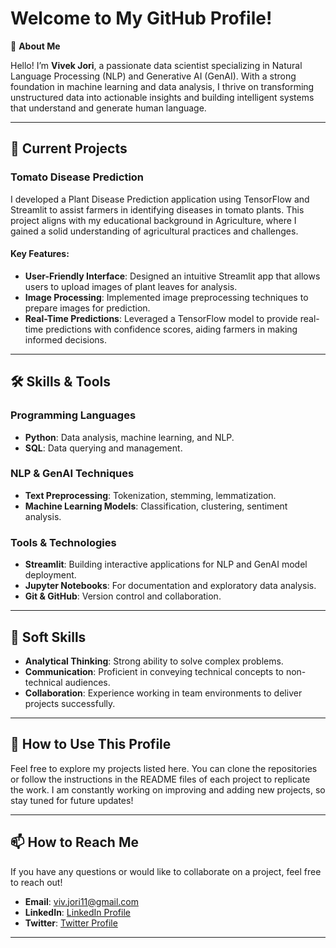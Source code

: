 # Welcome to My GitHub Profile!

👋 **About Me**

Hello! I’m **Vivek Jori**, a passionate data scientist specializing in Natural Language Processing (NLP) and Generative AI (GenAI). With a strong foundation in machine learning and data analysis, I thrive on transforming unstructured data into actionable insights and building intelligent systems that understand and generate human language.

---

## 🔭 Current Projects

### Tomato Disease Prediction

I developed a Plant Disease Prediction application using TensorFlow and Streamlit to assist farmers in identifying diseases in tomato plants. This project aligns with my educational background in Agriculture, where I gained a solid understanding of agricultural practices and challenges.

#### Key Features:
- **User-Friendly Interface**: Designed an intuitive Streamlit app that allows users to upload images of plant leaves for analysis.
- **Image Processing**: Implemented image preprocessing techniques to prepare images for prediction.
- **Real-Time Predictions**: Leveraged a TensorFlow model to provide real-time predictions with confidence scores, aiding farmers in making informed decisions.

---

## 🛠️ Skills & Tools

### Programming Languages
- **Python**: Data analysis, machine learning, and NLP.
- **SQL**: Data querying and management.

### NLP & GenAI Techniques
- **Text Preprocessing**: Tokenization, stemming, lemmatization.
- **Machine Learning Models**: Classification, clustering, sentiment analysis.

### Tools & Technologies
- **Streamlit**: Building interactive applications for NLP and GenAI model deployment.
- **Jupyter Notebooks**: For documentation and exploratory data analysis.
- **Git & GitHub**: Version control and collaboration.

---

## 🧠 Soft Skills
- **Analytical Thinking**: Strong ability to solve complex problems.
- **Communication**: Proficient in conveying technical concepts to non-technical audiences.
- **Collaboration**: Experience working in team environments to deliver projects successfully.

---

## 🔧 How to Use This Profile
Feel free to explore my projects listed here. You can clone the repositories or follow the instructions in the README files of each project to replicate the work. I am constantly working on improving and adding new projects, so stay tuned for future updates!

---

## 📫 How to Reach Me
If you have any questions or would like to collaborate on a project, feel free to reach out!

- **Email**: [viv.jori11@gmail.com](mailto:viv.jori11@gmail.com)
- **LinkedIn**: [LinkedIn Profile](https://www.linkedin.com/in/vivek-jori-878a81223/)
- **Twitter**: [Twitter Profile](https://twitter.com/vivjori115)

---
